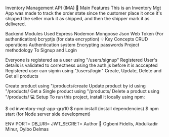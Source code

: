 Inventory Management API (IMA)
🚩   Main Features
This is an Inventory Mgt App was made to track the order state since the customer place it once it's shipped the seller mark it as shipped, and then the shipper mark it as delivered.

Backend Modules Used
Express
Nodemon
Mongoose
Json Web Token (For authentication)
bcryptjs (for data encryption)
💡   Key Concepts
CRUD operations
Authentication system
Encrypting passwords
Project methodology
To Signup and Login

Everyone is registered as a user using "/users/signup" Registered User's details is validated to correctness using the auth.js before it is acccepted
Registered user can signin using "/users/login"
Create, Update, Delete and Get all products

Create product using "/products/create
Update product by id using "/products/
Get a Single product using "/products/
Delete a product using "/products/
💻   Setup
To run this project, install it locally using npm:

$ cd inventory-mgt-app-grp10 $ npm install (install dependencies) $ npm start (for Node server side development)

  ENV
PORT=
DB_URI=
JWT_SECRET=
Author
👤   Ogbeni Fidelis, Abdulkadir Minur, Oyibo Delmas